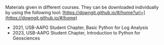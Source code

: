 Materials given in different courses. They can be downloaded individually by using the following tool: [https://downgit.github.io/#/home?url=](https://downgit.github.io/#/home)

* 2021, USB-AAPG Student Chapter, Basic Python for Log Analysis
* 2023, USB-AAPG Student Chapter, Introduction to Python for Geosciences
